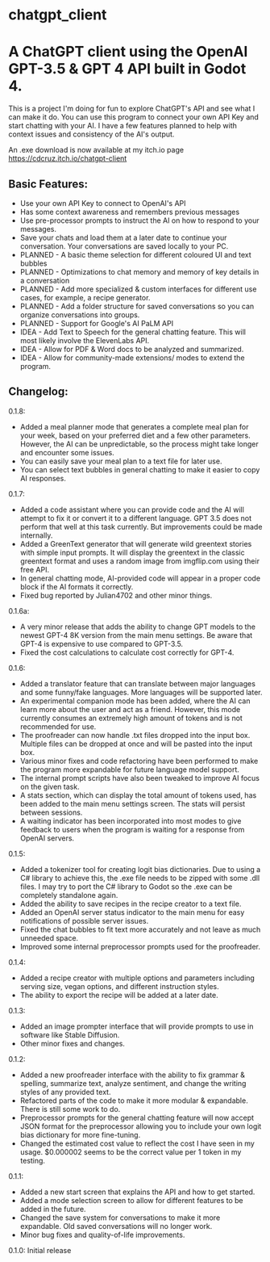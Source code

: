 # chatgpt_client
<h1>A ChatGPT client using the OpenAI GPT-3.5 & GPT 4 API built in Godot 4.</h1>

This is a project I'm doing for fun to explore ChatGPT's API and see what I can make it do. You can use this program to connect your own API Key and start chatting with your AI. I have a few features planned to help with context issues and consistency of the AI's output.

An .exe download is now available at my itch.io page https://cdcruz.itch.io/chatgpt-client

<h2>Basic Features:</h2>

<ul>
    <li>Use your own API Key to connect to OpenAI's API</li>
    <li>Has some context awareness and remembers previous messages</li>
    <li>Use pre-processor prompts to instruct the AI on how to respond to your messages.</li>
    <li>Save your chats and load them at a later date to continue your conversation. Your conversations are saved locally to your PC.</li>
    <li>PLANNED - A basic theme selection for different coloured UI and text bubbles</li>
    <li>PLANNED - Optimizations to chat memory and memory of key details in a conversation</li>
    <li>PLANNED - Add more specialized & custom interfaces for different use cases, for example, a recipe generator.</li>
    <li>PLANNED - Add a folder structure for saved conversations so you can organize conversations into groups.</li>
    <li>PLANNED - Support for Google's AI PaLM API</li>
    <li>IDEA - Add Text to Speech for the general chatting feature. This will most likely involve the ElevenLabs API.</li>
    <li>IDEA - Allow for PDF & Word docs to be analyzed and summarized.</li>
    <li>IDEA - Allow for community-made extensions/ modes to extend the program.</li>
</ul>


<h2>Changelog:</h2>

0.1.8:

<ul>
    <li>Added a meal planner mode that generates a complete meal plan for your week, based on your preferred diet and a few other parameters. However, the AI can be unpredictable, so the process might take longer and encounter some issues.</li>
    <li>You can easily save your meal plan to a text file for later use.</li>
    <li>You can select text bubbles in general chatting to make it easier to copy AI responses.</li>
</ul>

0.1.7:

<ul>
    <li>Added a code assistant where you can provide code and the AI will attempt to fix it or convert it to a different language. GPT 3.5 does not perform that well at this task currently. But improvements could be made internally.</li>
    <li>Added a GreenText generator that will generate wild greentext stories with simple input prompts. It will display the greentext in the classic greentext format and uses a random image from imgflip.com using their free API.</li>
    <li>In general chatting mode, AI-provided code will appear in a proper code block if the AI formats it correctly.</li>
    <li>Fixed bug reported by Julian4702 and other minor things.</li>
</ul>

0.1.6a:

<ul>
    <li>A very minor release that adds the ability to change GPT models to the newest GPT-4 8K version from the main menu settings. Be aware that GPT-4 is expensive to use compared to GPT-3.5.</li>
    <li>Fixed the cost calculations to calculate cost correctly for GPT-4.</li>
</ul>
0.1.6:

<ul>
<li>Added a translator feature that can translate between major languages and some funny/fake languages. More languages will be supported later.</li>
<li>An experimental companion mode has been added, where the AI can learn more about the user and act as a friend. However, this mode currently consumes an extremely high amount of tokens and is not recommended for use.</li>
<li>The proofreader can now handle .txt files dropped into the input box. Multiple files can be dropped at once and will be pasted into the input box.</li>
<li>Various minor fixes and code refactoring have been performed to make the program more expandable for future language model support.</li>
<li>The internal prompt scripts have also been tweaked to improve AI focus on the given task.</li>
<li>A stats section, which can display the total amount of tokens used, has been added to the main menu settings screen. The stats will persist between sessions.</li>
<li>A waiting indicator has been incorporated into most modes to give feedback to users when the program is waiting for a response from OpenAI servers.</li>
</ul>

0.1.5:

<ul>
<li>Added a tokenizer tool for creating logit bias dictionaries. Due to using a C# library to achieve this, the .exe file needs to be zipped with some .dll files. I may try to port the C# library to Godot so the .exe can be completely standalone again.</li>
<li>Added the ability to save recipes in the recipe creator to a text file.</li>
<li>Added an OpenAI server status indicator to the main menu for easy notifications of possible server issues.</li>
<li>Fixed the chat bubbles to fit text more accurately and not leave as much unneeded space.</li>
<li>Improved some internal preprocessor prompts used for the proofreader.</li>
</ul>

0.1.4:

<ul>
<li>Added a recipe creator with multiple options and parameters including serving size, vegan options, and different instruction styles.</li>
<li>The ability to export the recipe will be added at a later date.</li>
</ul>

0.1.3:

<ul>
<li>Added an image prompter interface that will provide prompts to use in software like Stable Diffusion.</li>
<li>Other minor fixes and changes.</li>
</ul>

0.1.2:

<ul>
<li>Added a new proofreader interface with the ability to fix grammar & spelling, summarize text, analyze sentiment, and change the writing styles of any provided text.</li>
<li>Refactored parts of the code to make it more modular & expandable. There is still some work to do.</li>
<li>Preprocessor prompts for the general chatting feature will now accept JSON format for the preprocessor allowing you to include your own logit bias dictionary for more fine-tuning.</li>
<li>Changed the estimated cost value to reflect the cost I have seen in my usage. $0.000002 seems to be the correct value per 1 token in my testing.</li>
</ul>
0.1.1:

<ul>
<li>Added a new start screen that explains the API and how to get started.</li>
<li>Added a mode selection screen to allow for different features to be added in the future.</li>
<li>Changed the save system for conversations to make it more expandable. Old saved conversations will no longer work.</li>
<li>Minor bug fixes and quality-of-life improvements.</li>
</ul>

0.1.0: Initial release
